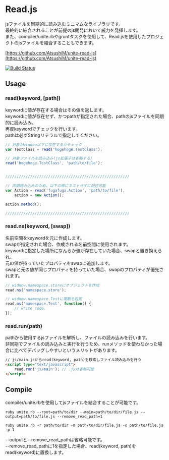 # Read.js
jsファイルを同期的に読み込むミニマムなライブラリです。<br />
最終的に結合されることが前提のjs開発において威力を発揮します。<br />
また、compiler/unite.rbやgruntタスクを使用して、Read.jsを使用したプロジェクトのjsファイルを結合することもできます。<br />

[https://github.com/AtsushiM/unite-read-js](https://github.com/AtsushiM/unite-read-js)<br />


[![Build Status](https://travis-ci.org/AtsushiM/Read.js.png?branch=master)](https://travis-ci.org/AtsushiM/Read.js)<br />

## Usage

### read(keyword, [path])
keywordに値が存在する場合はその値を返します。<br />
keywordに値が存在せず、かつpathが指定された場合、pathのjsファイルを同期的に読み込み、<br />
再度keywordでチェックを行います。<br />
pathは必ずStringリテラルで指定してください。

```javascript
// 対象がwindow以下に存在するかチェック
var TestClass = read('hogehoge.TestClass');

// 対象ファイルを読み込み(js拡張子は省略する)
read('hogehoge.TestClass', 'path/to/file');


///////////////////////////////////////////////////////

// 同期読み込みのため、以下の様にネストせずに記述可能
var Action = read('fugafuga.Action', 'path/to/file'),
    action = new Action();

action.method();

///////////////////////////////////////////////////////
```

### read.ns(keyword, [swap])
名前空間をkeywordを元に作成します。<br />
swapが指定された場合、作成される名前空間に使用されます。<br />
keywordに指定した場所になんらか値が存在していた場合、swapと置き換えられ、<br />
元の値が持っていたプロパティをswapに追加します。<br />
swapと元の値が同じプロパティを持っていた場合、swapのプロパティが優先されます。

```javascript
// widnow.namespace.storeにオブジェクトを作成
read.ns('namespace.store');

// widnow.namespace.Testに関数を設定
read.ns('namespace.Test', function() {
    // write code.
});

```

### read.run(path)
pathから使用するjsファイルを解析し、ファイルの読み込みを行います。<br />
非同期でファイルの読み込みと実行を行うため、runメソッドを使わなかった場合に比べてデバッグしやすいというメリットがあります。

```html
// js/main.jsからread(keyword, path)を検索しファイル読み込みを行う
<script type="text/javascript">
    read.run('js/main'); // .jsは省略可能
</script>
```

## Compile
compiler/unite.rbを使用してjsファイルを結合することが可能です。

```command
ruby unite.rb --root=path/to/dir --main=path/to/dir/file.js --output=path/to/file.js --remove_read_path=1

ruby unite.rb -r path/to/dir -m path/to/dir/file.js -o path/to/file.js -p 1
```

--outputと--remove_read_pathは省略可能です。<br />
--remove_read_pathに1を指定した場合、read(keyword, path)をread(keyword)に置換します。
